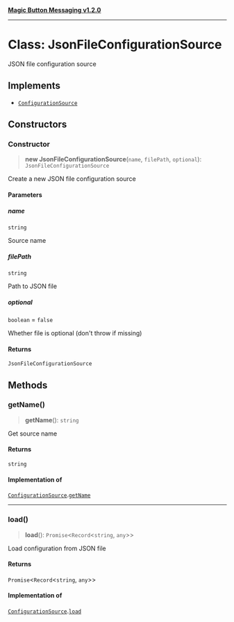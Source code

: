 [**Magic Button Messaging v1.2.0**](../README.md)

***

# Class: JsonFileConfigurationSource

JSON file configuration source

## Implements

- [`ConfigurationSource`](../interfaces/ConfigurationSource.md)

## Constructors

### Constructor

> **new JsonFileConfigurationSource**(`name`, `filePath`, `optional`): `JsonFileConfigurationSource`

Create a new JSON file configuration source

#### Parameters

##### name

`string`

Source name

##### filePath

`string`

Path to JSON file

##### optional

`boolean` = `false`

Whether file is optional (don't throw if missing)

#### Returns

`JsonFileConfigurationSource`

## Methods

### getName()

> **getName**(): `string`

Get source name

#### Returns

`string`

#### Implementation of

[`ConfigurationSource`](../interfaces/ConfigurationSource.md).[`getName`](../interfaces/ConfigurationSource.md#getname)

***

### load()

> **load**(): `Promise`\<`Record`\<`string`, `any`\>\>

Load configuration from JSON file

#### Returns

`Promise`\<`Record`\<`string`, `any`\>\>

#### Implementation of

[`ConfigurationSource`](../interfaces/ConfigurationSource.md).[`load`](../interfaces/ConfigurationSource.md#load)
